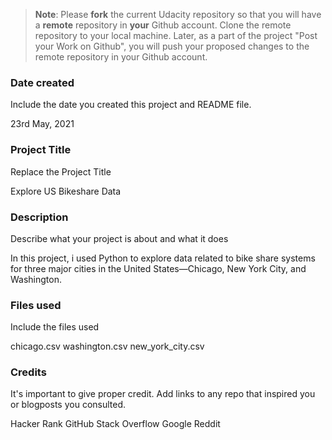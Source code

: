 >**Note**: Please **fork** the current Udacity repository so that you will have a **remote** repository in **your** Github account. Clone the remote repository to your local machine. Later, as a part of the project "Post your Work on Github", you will push your proposed changes to the remote repository in your Github account.

### Date created
Include the date you created this project and README file.

23rd May, 2021

### Project Title
Replace the Project Title

Explore US Bikeshare Data

### Description
Describe what your project is about and what it does

In this project, i used Python to explore data related to bike share systems for three major cities in the United States—Chicago, New York City, and Washington. 

### Files used
Include the files used

chicago.csv
washington.csv
new_york_city.csv

### Credits
It's important to give proper credit. Add links to any repo that inspired you or blogposts you consulted.

Hacker Rank
GitHub
Stack Overflow
Google
Reddit